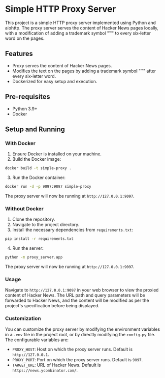 # Simple HTTP Proxy Server

This project is a simple HTTP proxy server implemented using Python and aiohttp. The proxy server serves the content of Hacker News pages locally, with a modification of adding a trademark symbol "™" to every six-letter word on the pages.

## Features

- Proxy serves the content of Hacker News pages.
- Modifies the text on the pages by adding a trademark symbol "™" after every six-letter word.
- Dockerized for easy setup and execution.

## Pre-requisites

- Python 3.9+
- Docker

## Setup and Running

### With Docker

1. Ensure Docker is installed on your machine.
2. Build the Docker image:

```bash
docker build -t simple-proxy .
```

3. Run the Docker container:

```bash
docker run -d -p 9097:9097 simple-proxy
```

The proxy server will now be running at `http://127.0.0.1:9097`.

### Without Docker

1. Clone the repository.
2. Navigate to the project directory.
3. Install the necessary dependencies from `requirements.txt`:

```bash
pip install -r requirements.txt
```

4. Run the server:

```bash
python -m proxy_server.app
```

The proxy server will now be running at `http://127.0.0.1:9097`.

### Usage

Navigate to `http://127.0.0.1:9097` in your web browser to view the proxied content of Hacker News. The URL path and query parameters will be forwarded to Hacker News, and the content will be modified as per the project's specification before being displayed.

### Customization

You can customize the proxy server by modifying the environment variables in a `.env` file in the project root, or by directly modifying the `config.py` file. The configurable variables are:

- `PROXY_HOST`: Host on which the proxy server runs. Default is `http://127.0.0.1`.
- `PROXY_PORT`: Port on which the proxy server runs. Default is `9097`.
- `TARGET_URL`: URL of Hacker News. Default is `https://news.ycombinator.com/`.
